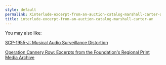 ```yaml
---
style: default
permalink: Xinterlude-excerpt-from-an-auction-catalog-marshall-carter-an
title: interlude-excerpt-from-an-auction-catalog-marshall-carter-an
---
```

You may also like:

[SCP-1955-J: Musical Audio Surveillance Distortion](http://scp-wiki.net/scp-1955-j)

[Operation Cannery Row: Excerpts from the Foundation's Regional Print Media Archive](http://scp-wiki.net/operation-cannery-row-excerpts-from-the-foundation)
